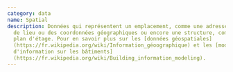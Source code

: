 ```yaml
---
category: data
name: Spatial
description: Données qui représentent un emplacement, comme une adresse, un nom
  de lieu ou des coordonnées géographiques ou encore une structure, comme un
  plan d'étage. Pour en savoir plus sur les [données géospatiales]
  (https://fr.wikipedia.org/wiki/Information_géoographique) et les [modèles
  d'information sur les bâtiments]
  (https://fr.wikipedia.org/wiki/Building_information_modeling).
---
```

